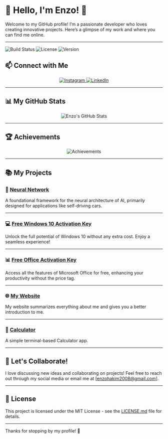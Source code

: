 # 🌟 Hello, I'm Enzo! 👋

Welcome to my GitHub profile! I’m a passionate developer who loves creating innovative projects. Here’s a glimpse of my work and where you can find me online.

---

![Build Status](https://img.shields.io/badge/build-passing-brightgreen) ![License](https://img.shields.io/badge/license-MIT-blue) ![Version](https://img.shields.io/badge/version-1.0.0-orange)

## 📫 Connect with Me

<p align="center">
  <a href="https://www.instagram.com/enzzz.h" target="_blank">
    <img src="https://img.shields.io/badge/Instagram-@enzzz.h-red" alt="Instagram" />
  </a>
  <a href="https://www.linkedin.com/in/enzo-hakim-73b646275/" target="_blank">
    <img src="https://img.shields.io/badge/LinkedIn-Enzo%20Hakim-blue" alt="LinkedIn" />
  </a>
</p>

---

## 📊 My GitHub Stats

<p align="center">
  <img src="https://github-readme-stats.vercel.app/api?username=enzzzh&show_icons=true&theme=radical" alt="Enzo's GitHub Stats" />
</p>

---

## 🏆 Achievements

<p align="center">
  <img src="https://github-profile-trophy.vercel.app/?username=enzzzh&theme=onedark" alt="Achievements" />
</p>

---

## 📚 My Projects

### 🧠 [Neural Network](https://github.com/enzzzh/NeuralNetwork)
A foundational framework for the neural architecture of AI, primarily designed for applications like self-driving cars.


---

### 💻 [Free Windows 10 Activation Key](https://github.com/enzzzh/FreeWinActivKey)
Unlock the full potential of Windows 10 without any extra cost. Enjoy a seamless experience!

---

### 📊 [Free Office Activation Key](https://github.com/enzzzh/FreeOfficeActivKey)
Access all the features of Microsoft Office for free, enhancing your productivity without the price tag.

---

### 🌐 [My Website](https://enzzzh.github.io)
My website summarizes everything about me and gives you a better introduction to me.

---

### 🧮 [Calculator](https://github.com/enzzzh/Calculator)
A simple terminal-based Calculator app.

---

## 🤝 Let's Collaborate!

I love discussing new ideas and collaborating on projects! Feel free to reach out through my social media or email me at [enzohakim2008@gmail.com].

---

## 📄 License
This project is licensed under the MIT License - see the [LICENSE.md](LICENSE.md) file for details.

---

Thanks for stopping by my profile! 🌟
